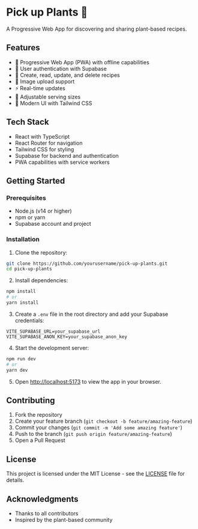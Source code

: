 # Pick up Plants 🌱

A Progressive Web App for discovering and sharing plant-based recipes.

## Features

- 📱 Progressive Web App (PWA) with offline capabilities
- 🔐 User authentication with Supabase
- 📝 Create, read, update, and delete recipes
- 📸 Image upload support
- ⚡ Real-time updates
- 🔄 Adjustable serving sizes
- 🎨 Modern UI with Tailwind CSS

## Tech Stack

- React with TypeScript
- React Router for navigation
- Tailwind CSS for styling
- Supabase for backend and authentication
- PWA capabilities with service workers

## Getting Started

### Prerequisites

- Node.js (v14 or higher)
- npm or yarn
- Supabase account and project

### Installation

1. Clone the repository:
```bash
git clone https://github.com/yourusername/pick-up-plants.git
cd pick-up-plants
```

2. Install dependencies:
```bash
npm install
# or
yarn install
```

3. Create a `.env` file in the root directory and add your Supabase credentials:
```env
VITE_SUPABASE_URL=your_supabase_url
VITE_SUPABASE_ANON_KEY=your_supabase_anon_key
```

4. Start the development server:
```bash
npm run dev
# or
yarn dev
```

5. Open [http://localhost:5173](http://localhost:5173) to view the app in your browser.

## Contributing

1. Fork the repository
2. Create your feature branch (`git checkout -b feature/amazing-feature`)
3. Commit your changes (`git commit -m 'Add some amazing feature'`)
4. Push to the branch (`git push origin feature/amazing-feature`)
5. Open a Pull Request

## License

This project is licensed under the MIT License - see the [LICENSE](LICENSE) file for details.

## Acknowledgments

- Thanks to all contributors
- Inspired by the plant-based community

